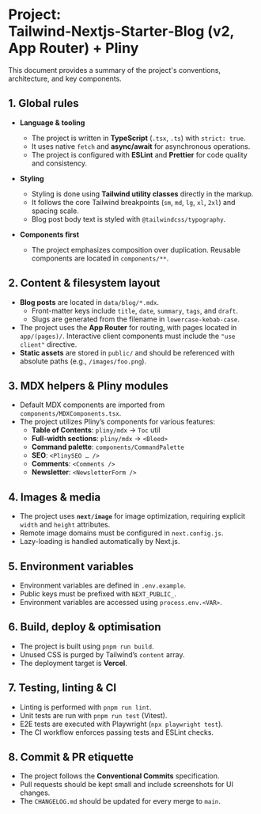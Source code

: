# Project: Tailwind‑Nextjs‑Starter‑Blog (v2, App Router) + Pliny

This document provides a summary of the project's conventions, architecture, and key components.

## 1. Global rules

- **Language & tooling**

  - The project is written in **TypeScript** (`.tsx`, `.ts`) with `strict: true`.
  - It uses native `fetch` and **async/await** for asynchronous operations.
  - The project is configured with **ESLint** and **Prettier** for code quality and consistency.

- **Styling**

  - Styling is done using **Tailwind utility classes** directly in the markup.
  - It follows the core Tailwind breakpoints (`sm`, `md`, `lg`, `xl`, `2xl`) and spacing scale.
  - Blog post body text is styled with `@tailwindcss/typography`.

- **Components first**
  - The project emphasizes composition over duplication. Reusable components are located in `components/**`.

## 2. Content & filesystem layout

- **Blog posts** are located in `data/blog/*.mdx`.
  - Front-matter keys include `title`, `date`, `summary`, `tags`, and `draft`.
  - Slugs are generated from the filename in `lowercase-kebab-case`.
- The project uses the **App Router** for routing, with pages located in `app/(pages)/`. Interactive client components must include the `"use client"` directive.
- **Static assets** are stored in `public/` and should be referenced with absolute paths (e.g., `/images/foo.png`).

## 3. MDX helpers & Pliny modules

- Default MDX components are imported from `components/MDXComponents.tsx`.
- The project utilizes Pliny’s components for various features:
  - **Table of Contents**: `pliny/mdx` → `Toc` util
  - **Full-width sections**: `pliny/mdx` → `<Bleed>`
  - **Command palette**: `components/CommandPalette`
  - **SEO**: `<PlinySEO … />`
  - **Comments**: `<Comments />`
  - **Newsletter**: `<NewsletterForm />`

## 4. Images & media

- The project uses **`next/image`** for image optimization, requiring explicit `width` and `height` attributes.
- Remote image domains must be configured in `next.config.js`.
- Lazy-loading is handled automatically by Next.js.

## 5. Environment variables

- Environment variables are defined in `.env.example`.
- Public keys must be prefixed with `NEXT_PUBLIC_`.
- Environment variables are accessed using `process.env.<VAR>`.

## 6. Build, deploy & optimisation

- The project is built using `pnpm run build`.
- Unused CSS is purged by Tailwind’s `content` array.
- The deployment target is **Vercel**.

## 7. Testing, linting & CI

- Linting is performed with `pnpm run lint`.
- Unit tests are run with `pnpm run test` (Vitest).
- E2E tests are executed with Playwright (`npx playwright test`).
- The CI workflow enforces passing tests and ESLint checks.

## 8. Commit & PR etiquette

- The project follows the **Conventional Commits** specification.
- Pull requests should be kept small and include screenshots for UI changes.
- The `CHANGELOG.md` should be updated for every merge to `main`.
